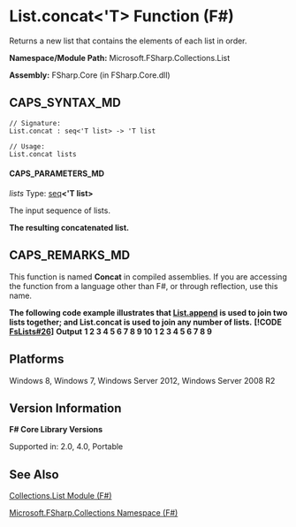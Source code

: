 # List.concat<'T> Function (F#)

Returns a new list that contains the elements of each list in order.

**Namespace/Module Path:** Microsoft.FSharp.Collections.List

**Assembly:** FSharp.Core (in FSharp.Core.dll)


## CAPS_SYNTAX_MD

```
// Signature:
List.concat : seq<'T list> -> 'T list

// Usage:
List.concat lists
```

#### CAPS_PARAMETERS_MD
*lists*
Type: [seq](http://msdn.microsoft.com/en-us/library/2f0c87c6-8a0d-4d33-92a6-10d1d037ce75)**&lt;'T list&gt;**


The input sequence of lists.



**The resulting concatenated list.**
## CAPS_REMARKS_MD
This function is named **Concat** in compiled assemblies. If you are accessing the function from a language other than F#, or through reflection, use this name.

**The following code example illustrates that [List.append](http://msdn.microsoft.com/en-us/library/2954da80-3f4a-4a4b-9371-794645c03426) is used to join two lists together; and List.concat is used to join any number of lists.**
**[!CODE [FsLists#26](../CodeSnippet/VS_Snippets_Fsharp/fslists/FSharp/fs/program.fs#26)]**
**Output**
**1 2 3 4 5 6 7 8 9 10**
**1 2 3 4 5 6 7 8 9**
## Platforms
Windows 8, Windows 7, Windows Server 2012, Windows Server 2008 R2


## Version Information
**F# Core Library Versions**

Supported in: 2.0, 4.0, Portable




## See Also
[Collections.List Module &#40;F&#35;&#41;](Collections.List+Module+%28F%23%29.md)

[Microsoft.FSharp.Collections Namespace &#40;F&#35;&#41;](Microsoft.FSharp.Collections+Namespace+%28F%23%29.md)

